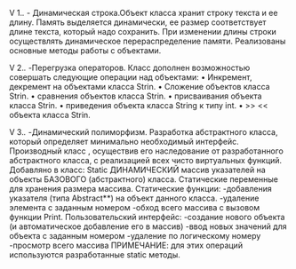 V 1.*.* - Динамическая строка.Объект класса хранит строку текста и ее длину. 
Память выделяется динамически, ее размер соответствует длине текста, который надо сохранить.
При изменении длины строки осуществлять динамическое перераспределение памяти.
Реализованы основные методы работы с объектами.

V 2.*.* -Перегрузка операторов. 
Класс дополнен возможностью совершать следующие операции над объектами:
•	Инкремент, декремент на объектами класса Strin.
•	Сложение объектов класса Strin.
•	сравнения объектов класса Strin.
•	присваивания объекта класса Strin.
•	приведения объекта класса String к типу int.
•	>> << объекта класса Strin.


V 3.*.* -Динамический полиморфизм.
Разработка абстрактного класса, который определяет минимально необходимый интерфейс.
Производный класс , осуществив его наследование от разработанного абстрактного класса, с реализацией всех чисто виртуальных функций. Добавляно в класс: 
Static ДИНАМИЧЕСКИЙ массив указателей на объекты БАЗОВОГО (абстрактного) класса.
Статические переменные для хранения размера массива. Статические функции: 
-добавления указателя (типа Abstract**) на объект данного класса. 
-удаление элемента с заданным номером -обход всего массива с вызовом функции Print. 
Пользовательский интерфейс: 
-создание нового объекта (и автоматическое добавление его в массив) 
-ввод новых значений для объекта с заданным номером -удаление по логическому номеру 
-просмотр всего массива ПРИМЕЧАНИЕ: для этих операций используются разработанные static методы.
